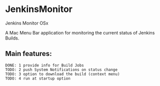 # JenkinsMonitor
Jenkins Monitor OSx

A Mac Menu Bar application for monitoring the current status of Jenkins Builds.

## Main features:
    DONE: 1 provide info for Build Jobs
    TODO: 2 push System Notifications on status change
    TODO: 3 option to download the build (context menu)
    TODO: 4 run at startup option    
